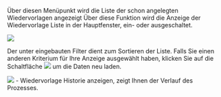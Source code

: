 Über diesen Menüpunkt wird die Liste der schon angelegten Wiedervorlagen angezeigt 
Über diese Funktion wird die Anzeige der Wiedervorlage Liste in der Hauptfenster, ein- oder ausgeschaltet. 

![](http://xpecto.github.io/docs/img/img_1439993705072.png)

Der unter eingebauten Filter dient zum Sortieren der Liste. Falls Sie einen anderen Kriterium für Ihre Anzeige ausgewählt haben, klicken Sie auf die Schaltfläche ![](http://xpecto.github.io/docs/img/img_1439994170249.png) um die Daten neu laden.

![](http://xpecto.github.io/docs/img/img_1439994083070.png) - Wiedervorlage Historie anzeigen, zeigt Ihnen der Verlauf des Prozesses.